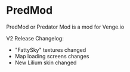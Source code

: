 # PredMod
PredMod or Predator Mod is a mod for Venge.io

V2 Release
Changelog:
- "FattySky" textures changed
- Map loading screens changes
- New Lilium skin changed
